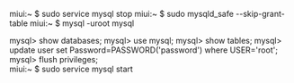 miui:~ $ sudo service mysql stop                                                miui:~ $ sudo mysqld_safe --skip-grant-table
miui:~ $ mysql -uroot mysql

mysql> show databases;
mysql> use mysql;
mysql> show tables;
mysql> update user set Password=PASSWORD('password') where USER='root';         mysql> flush privileges;                                                                                                                               
miui:~ $ sudo service mysql start
